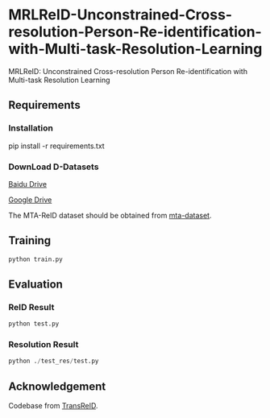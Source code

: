 # MRLReID-Unconstrained-Cross-resolution-Person-Re-identification-with-Multi-task-Resolution-Learning
MRLReID: Unconstrained Cross-resolution Person Re-identification with Multi-task Resolution Learning

## Requirements
### Installation
pip install -r requirements.txt



### DownLoad D-Datasets
[Baidu Drive](https://pan.baidu.com/s/159Irj5knjNNnHUrvoh8TUA?pwd=yjan)

[Google Drive](https://drive.google.com/drive/folders/1VXGWb5W4YWrw0kIgLH6wlSZkaxXLXc99?usp=drive_link)

The MTA-ReID dataset should be obtained from [mta-dataset](https://github.com/schuar-iosb/mta-dataset).



## Training

```python
python train.py
```

## Evaluation
### ReID Result
```python
python test.py
```
### Resolution Result
```python
python ./test_res/test.py
```

## Acknowledgement
Codebase from [TransReID](https://github.com/damo-cv/TransReID).
